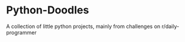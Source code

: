# Python-Doodles
A collection of little python projects, mainly from challenges on r/daily-programmer
